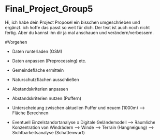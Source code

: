 # Final_Project_Group5

Hi, ich habe dein Project Proposel ein bisschen umgeschrieben und ergänzt. ich hoffe das passt so weit für dich. 
Der text ist auch noch nicht fertig. Aber du kannst ihn dir ja mal anschauen und verändern/verbessern. 



#Vorgehen 
-	Daten runterladen (OSM)
- Daten anpassen (Preprocessing) etc. 
- Gemeindefläche ermitteln
-	Naturschutzflächen ausschließen  
-	Abstandskriterien anpassen 
-	Abstandskriterien nutzen (Puffern) 
- Unterscheidung zwischen aktuellen Puffer und neuem (1000m)
    --> Fläche Berechnen

-	Eventuell Einzelstandortanalyse 
    o	 Digitale Geländemodell 
     --> Räumliche Konzentration von Windrädern 
     -->	Winde 
     -->	Terrain (Hangneigung) 
     -->	Sichtbarkeitsanalyse (Schattenwurf)

